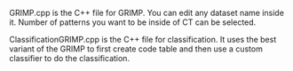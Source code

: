 GRIMP.cpp is the C++ file for GRIMP. 
You can edit any dataset name inside it.
Number of patterns you want to be inside of CT can be selected.

ClassificationGRIMP.cpp is the C++ file for classification.
It uses the best variant of the GRIMP to first create code table and then use a custom classifier to do the classification.

